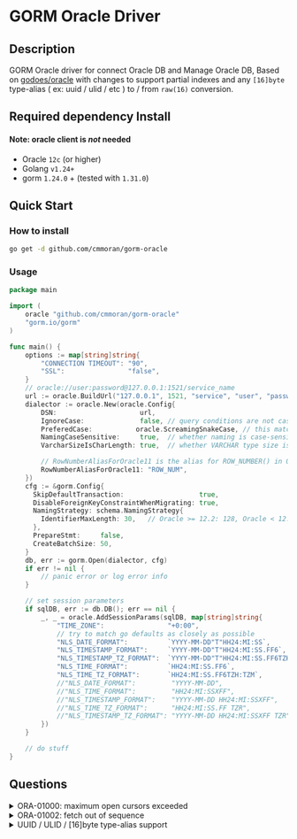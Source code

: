 # GORM Oracle Driver

## Description

GORM Oracle driver for connect Oracle DB and Manage Oracle DB, Based on [godoes/oracle](https://github.com/godoes/gorm-oracle) with changes to support partial indexes and any `[16]byte` type-alias ( ex: uuid / ulid / etc ) to / from `raw(16)` conversion.

## Required dependency Install

#### Note: oracle client is _not_ needed

- Oracle `12c` (or higher)
- Golang `v1.24+`
- gorm `1.24.0` + (tested with `1.31.0`)

## Quick Start

### How to install 

```bash
go get -d github.com/cmmoran/gorm-oracle
```

### Usage

```go
package main

import (
	oracle "github.com/cmmoran/gorm-oracle"
	"gorm.io/gorm"
)

func main() {
	options := map[string]string{
		"CONNECTION TIMEOUT": "90",
		"SSL":                "false",
	}
	// oracle://user:password@127.0.0.1:1521/service_name
	url := oracle.BuildUrl("127.0.0.1", 1521, "service", "user", "password", options)
	dialector := oracle.New(oracle.Config{
		DSN:                     url,
		IgnoreCase:              false, // query conditions are not case-sensitive
		PreferedCase:           oracle.ScreamingSnakeCase, // this matches oracles default handling of identifiers; other options are SnakeCase, CamelCase which will force NamingCaseSensitive to true
		NamingCaseSensitive:     true,  // whether naming is case-sensitive
		VarcharSizeIsCharLength: true,  // whether VARCHAR type size is character length, defaulting to byte length

		// RowNumberAliasForOracle11 is the alias for ROW_NUMBER() in Oracle 11g, defaulting to ROW_NUM
		RowNumberAliasForOracle11: "ROW_NUM",
	})
	cfg := &gorm.Config{
      SkipDefaultTransaction:                   true,
      DisableForeignKeyConstraintWhenMigrating: true,
      NamingStrategy: schema.NamingStrategy{
        IdentifierMaxLength: 30,   // Oracle >= 12.2: 128, Oracle < 12.2: 30, PostgreSQL:63, MySQL: 64, SQL Server、SQLite、DM: 128
      },
      PrepareStmt:     false,
      CreateBatchSize: 50,
    }
	db, err := gorm.Open(dialector, cfg)
	if err != nil {
		// panic error or log error info
	}

	// set session parameters
	if sqlDB, err := db.DB(); err == nil {
		_, _ = oracle.AddSessionParams(sqlDB, map[string]string{
			"TIME_ZONE":                "+0:00",                                 // ALTER SESSION SET TIME_ZONE = '+0:00';
			// try to match go defaults as closely as possible
			"NLS_DATE_FORMAT":          `YYYY-MM-DD"T"HH24:MI:SS`,               // ALTER SESSION SET NLS_DATE_FORMAT = 'YYYY-MM-DD"T"HH24:MI:SS'; 
			"NLS_TIMESTAMP_FORMAT":     `YYYY-MM-DD"T"HH24:MI:SS.FF6`,           // ALTER SESSION SET NLS_TIME_FORMAT = 'YYYY-MM-DD"T"HH24:MI:SS.FF6';
			"NLS_TIMESTAMP_TZ_FORMAT":  `YYYY-MM-DD"T"HH24:MI:SS.FF6TZH:TZM`,    // ALTER SESSION SET NLS_TIMESTAMP_FORMAT = 'YYYY-MM-DD"T"HH24:MI:SS.FF6TZH:TZM';
			"NLS_TIME_FORMAT":          `HH24:MI:SS.FF6`,                        // ALTER SESSION SET NLS_TIME_TZ_FORMAT = 'HH24:MI:SS.FF6';
			"NLS_TIME_TZ_FORMAT":       `HH24:MI:SS.FF6TZH:TZM`,                 // ALTER SESSION SET NLS_TIMESTAMP_TZ_FORMAT = 'HH24:MI:SS.FF6TZH:TZM';
			//"NLS_DATE_FORMAT":         "YYYY-MM-DD",                   
			//"NLS_TIME_FORMAT":         "HH24:MI:SSXFF",                
			//"NLS_TIMESTAMP_FORMAT":    "YYYY-MM-DD HH24:MI:SSXFF",     
			//"NLS_TIME_TZ_FORMAT":      "HH24:MI:SS.FF TZR",            
			//"NLS_TIMESTAMP_TZ_FORMAT": "YYYY-MM-DD HH24:MI:SSXFF TZR", 
		})
	}

	// do stuff
}

```

## Questions

<!--suppress HtmlDeprecatedAttribute -->
<details>
<summary>ORA-01000: maximum open cursors exceeded</summary>

> ORA-00604: error occurred at recursive SQL level 1
> 
> ORA-01000: maximum open cursors exceeded

```shell
show parameter OPEN_CURSORS;
```

```sql
alter system set OPEN_CURSORS = 1000; -- or bigger
commit;
```

</details>

<details>
<summary>ORA-01002: fetch out of sequence</summary>

> If the same query is executed repeatedly, and the first query is successful but the second one returns an `ORA-01002` error, it might be because `PrepareStmt` is enabled.  Disabling this configuration should resolve the issue.

Recommended configuration:

```go
&gorm.Config{
    SkipDefaultTransaction:                   true, // Should single create, update, and delete operations be disabled from automatically executing within transactions?
    DisableForeignKeyConstraintWhenMigrating: true, // Is it possible to disable the automatic creation of foreign key constraints when automatically migrating or creating tables?
    // Custom naming strategy
	NamingStrategy: oracle.NamingStrategy{
            PreferredCase:       oracle.ScreamingSnakeCase, 
            IdentifierMaxLength: 128,   
    },
    PrepareStmt:     false, // Create and cache precompiled statements.  Enabling this may result in an ORA-01002 error.
    CreateBatchSize: 50,    // Default batch size for inserting data
}
```

</details>

<details>
<summary>UUID / ULID / [16]byte type-alias support</summary>

> How do I get `UUID` support?

Unfortunately, sijms/go-ora does not support `UUID` as a _first-class citizen`. However, in your go.mod file add this:

```go
replace github.com/sijms/go-ora/v2 => github.com/cmmoran/go-ora/v2 v2.0.0-20250926150009-a7656b5212f0

```

I've added first-class support for _uuid-as-string_ and any other `[16]byte` type-alias within go-ora. At this time

I have not yet opened a PR to merge these changes into the original repo.

I have added this change to the `gorm-oracle` go.mod file but this will only work for you if you also add it.
</details>
